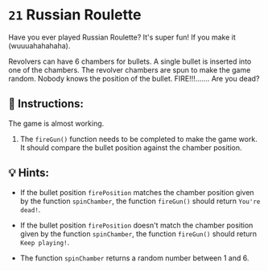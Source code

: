# `21` Russian Roulette 

Have you ever played Russian Roulette? It's super fun! If you make it (wuuuahahahaha).

Revolvers can have 6 chambers for bullets. A single bullet is inserted into one of the chambers. The revolver chambers are spun to make the game random. Nobody knows the position of the bullet. FIRE!!!....... Are you dead?

## 📝 Instructions:

The game is almost working.

1. The `fireGun()` function needs to be completed to make the game work. It should compare the bullet position against the chamber position.

## 💡 Hints:

+ If the bullet position `firePosition` matches the chamber position given by the function `spinChamber`, the function `fireGun()` should return `You're dead!`.

+ If the bullet position `firePosition` doesn't match the chamber position given by the function `spinChamber`, the function `fireGun()` should return `Keep playing!`.

+ The function `spinChamber` returns a random number between 1 and 6.
